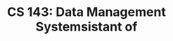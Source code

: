 ---
title: "CS 143: Data Management Systemsistant of "
collection: teaching
type: "Undergraduate"
venue: "UCLA"
quarter: Spring 2022 
---